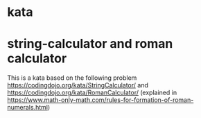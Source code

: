 # kata
# string-calculator and roman calculator
This is a kata based on the following problem
https://codingdojo.org/kata/StringCalculator/
and
https://codingdojo.org/kata/RomanCalculator/ (explained in https://www.math-only-math.com/rules-for-formation-of-roman-numerals.html)
